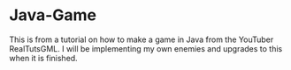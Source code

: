 # Java-Game
This is from a tutorial on how to make a game in Java from the YouTuber RealTutsGML. I will be implementing my own 
enemies and upgrades to this when it is finished.
